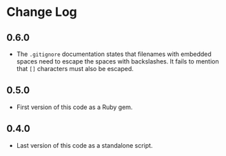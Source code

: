 # Change Log

## 0.6.0

* The `.gitignore` documentation states that filenames with embedded spaces need to escape the spaces with backslashes.
  It fails to mention that `[]` characters must also be escaped.


## 0.5.0

* First version of this code as a Ruby gem.


## 0.4.0

* Last version of this code as a standalone script.
